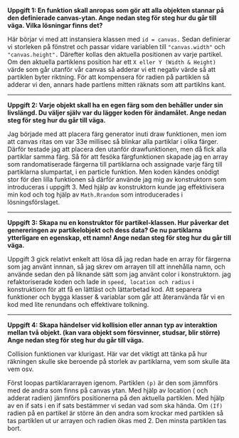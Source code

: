 **Uppgift 1: En funktion skall anropas som gör att alla objekten stannar på den definierade canvas-ytan. Ange nedan steg för steg hur du går till väga. Vilka lösningar finns det?**

Här börjar vi med att instansiera klassen med `id = canvas.` 
Sedan definierar vi storleken på fönstret och passar vidare variablen till `"canvas.width"` och `"canvas.height".` 
Därefter kollas den aktuella positionen av varje partikel. 
Om den aktuella partiklens position har ett `X eller Y (Width & Height)` värde som går utanför vår canvas så adderar vi ett negativ värde så att partiklen byter riktning.
För att kompensera för radien på partiklen så adderar vi den, annars hade partlens mitten räknats som att partiklns kant. 


----------


**Uppgift 2: Varje objekt skall ha en egen färg som den behåller under sin livslängd. Du väljer själv var du lägger koden för ändamålet. Ange nedan steg för steg hur du går till väga.**

Jag började med att placera färg generator inuti draw funktionen, men iom att canvas ritas om var 33e millisec så blinkar alla partiklar i olika färger. 
Därför testade jag att placera den utanför drawfunktionen, men då fick alla partiklar samma färg. 
Så för att fesöka färgfunktionen skapade jag en array som randomatiserade färgerna till partiklarna och assignade varje färg till partiklarna slumpartat, 
i en particle funktion. 
Men koden kändes onödigt stor för den lilla funktionen så därför använde jag mig av konstruktorn som introduceras i uppgift 3. Med hjälp av konstruktorn kunde jag effektivisera min kod och tog hjälp av `Math.Rrandom` som introducerades i lösningsförslaget.


----------


**Uppgift 3: Skapa nu en konstruktor för partikel-klassen. Hur påverkar det genereringen av partikelobjekt och dess data? Ge nu partiklarna ytterligare en egenskap, ett namn! Ange nedan steg för steg hur du går till väga.**

Uppgift 3 gick relativt enkelt att lösa då jag redan hade en array för färgerna som jag använt innnan, så jag skrev om arrayen till att innehålla namn, och använde sedan den på liknande sätt som jag använt color i konstruktorn. 
jag refaktoriserade koden och lade in `speed, location och radius` i konstruktiorn för att få en lättläst och lättarbetad kod. Att separera funktioner och bygga klasser & variablar som går att återanvända får vi en kod med lite renundans och effektivare tolkning. 


----------


**Uppgift 4: Skapa händelser vid kollision eller annan typ av interaktion mellan två objekt. (kan vara objekt som försvinner, studsar, blir större) Ange nedan steg för steg hur du går till väga.**

Collision funktionen var klurigast. Här var det viktigt att tänka på hur räkningen skulle ske beroende på storlek av partiklarna, vem som skulle äta vem osv. 

Först loopas partiklararrayen igenom. 
Partiklen `(p)` är den som jämnförs med de andra som finns på canvas ytan.
Med hjälp av location ( och adderat radien) jämnförs positionerna på den aktuella partiklen. Med hjälp av en if sats i en if sats bestämmer vi sedan vad som ska hända.
Om `(If)` radien på en partikel är större än den andra som krockar med partiklen så tas partiklen ut ur arrayen och radien ökas med 2. Den minsta partiklen tas bort. 
